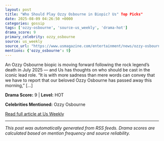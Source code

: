 ```yaml
---
layout: post
title: "Who Should Play Ozzy Osbourne in Biopic? Us" Top Picks"
date: 2025-08-09 04:26:50 +0000
categories: gossip
tags: ['ozzy-osbourne', 'source-us_weekly', 'drama-hot']
drama_score: 9
primary_celebrity: ozzy_osbourne
source: us_weekly
source_url: "https://www.usmagazine.com/entertainment/news/ozzy-osbourne-biopic-casting-us-weeklys-top-choices/"
mentions: {'ozzy_osbourne': 9}
---
```


An Ozzy Osbourne biopic is moving forward following the rock legend’s death in July 2025 — and Us has thoughts on who should be cast in the iconic lead role. “It is with more sadness than mere words can convey that we have to report that our beloved Ozzy Osbourne has passed away this morning,” […]

**Drama Score:** 9 | **Level:** HOT

**Celebrities Mentioned:** Ozzy Osbourne

[Read full article at Us Weekly](https://www.usmagazine.com/entertainment/news/ozzy-osbourne-biopic-casting-us-weeklys-top-choices/)

---
*This post was automatically generated from RSS feeds. Drama scores are calculated based on mention frequency and source reliability.*
